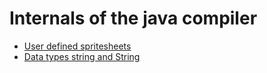 # Internals of the java compiler
  * [User defined spritesheets](user-defined-spritesheets.md)
  * [Data types string and String](data-type-string.md)